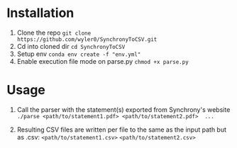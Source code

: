 # Installation
1) Clone the repo
`git clone https://github.com/wyler0/SynchronyToCSV.git`
2) Cd into cloned dir
`cd SynchronyToCSV`
3) Setup env
`conda env create -f "env.yml"`
4) Enable execution file mode on parse.py
`chmod +x parse.py`


# Usage
1) Call the parser with the statement(s) exported from Synchrony's website
`./parse <path/to/statement1.pdf> <path/to/statement2.pdf>  ...`

2) Resulting CSV files are written per file to the same as the input path but as .csv:
`<path/to/statement1.csv>`
`<path/to/statement2.csv>`
